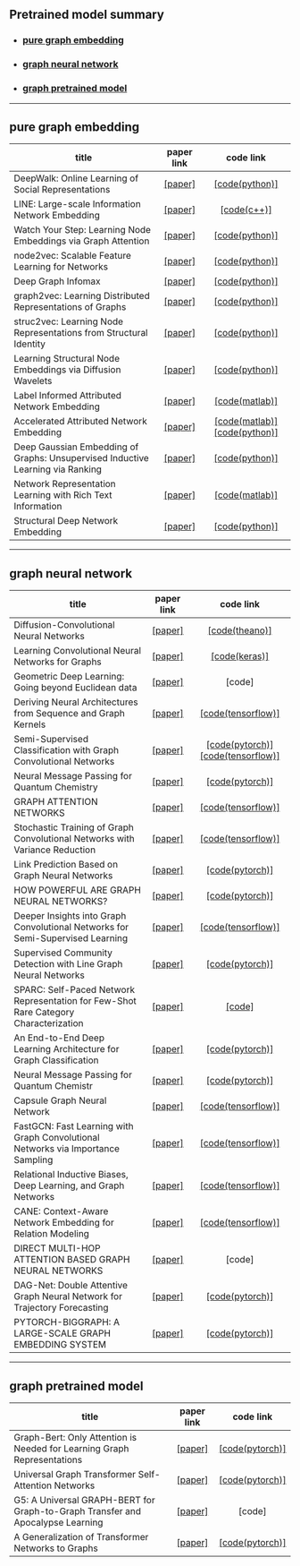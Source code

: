 ## Pretrained model summary   
* ### [pure graph embedding](#pure-graph-embedding)   
* ### [graph neural network](#graph-neural-network)   
* ### [graph pretrained model](#graph-pretrained-model)
---   
## pure graph embedding   
|**title**|**paper link**|**code link**|
|---|:---:|:---:|
|DeepWalk: Online Learning of Social Representations|[[paper]](http://www.perozzi.net/publications/14_kdd_deepwalk.pdf)|[[code(python)]](https://github.com/phanein/deepwalk)|
|LINE: Large-scale Information Network Embedding|[[paper]](https://arxiv.org/pdf/1503.03578.pdf)|[[code(c++)]](https://github.com/tangjianpku/LINE)|
|Watch Your Step: Learning Node Embeddings via Graph Attention|[[paper]](https://arxiv.org/pdf/1710.09599.pdf)|[[code(python)]](https://github.com/benedekrozemberczki/AttentionWalk)|
|node2vec: Scalable Feature Learning for Networks|[[paper]](https://cs.stanford.edu/people/jure/pubs/node2vec-kdd16.pdf)|[[code(python)]](https://github.com/aditya-grover/node2vec)|
|Deep Graph Infomax|[[paper]](https://arxiv.org/pdf/1809.10341.pdf)|[[code(python)]](https://github.com/PetarV-/DGI)|
|graph2vec: Learning Distributed Representations of Graphs|[[paper]](https://arxiv.org/pdf/1707.05005.pdf)|[[code(python)]](https://github.com/jaeyun95/graph2vec)|
|struc2vec: Learning Node Representations from Structural Identity|[[paper]](https://arxiv.org/pdf/1704.03165.pdf)|[[code(python)]](https://github.com/snap-stanford/graphwave)|
|Learning Structural Node Embeddings via Diffusion Wavelets|[[paper]](https://cs.stanford.edu/people/jure/pubs/graphwave-kdd18.pdf)|[[code(python)]](https://github.com/snap-stanford/graphwave)|
|Label Informed Attributed Network Embedding|[[paper]](https://dl.acm.org/doi/pdf/10.1145/3018661.3018667)|[[code(matlab)]](https://github.com/xhuang31/LANE)|
|Accelerated Attributed Network Embedding|[[paper]](https://epubs.siam.org/doi/pdf/10.1137/1.9781611974973.71)|[[code(matlab)]](https://github.com/xhuang31/AANE_MATLAB)[[code(python)]](https://github.com/xhuang31/AANE_Python)|
|Deep Gaussian Embedding of Graphs: Unsupervised Inductive Learning via Ranking|[[paper]](https://arxiv.org/pdf/1707.03815.pdf)|[[code(python)]](https://github.com/abojchevski/graph2gauss)|
|Network Representation Learning with Rich Text Information|[[paper]](https://www.ijcai.org/Proceedings/15/Papers/299.pdf)|[[code(matlab)]](https://github.com/albertyang33/TADW)|
|Structural Deep Network Embedding|[[paper]](https://www.kdd.org/kdd2016/papers/files/rfp0191-wangAemb.pdf)|[[code(python)]](https://github.com/suanrong/SDNE)|

---   
## graph neural network
|**title**|**paper link**|**code link**|
|---|:---:|:---:|
|Diffusion-Convolutional Neural Networks|[[paper]](https://arxiv.org/pdf/1511.02136.pdf)|[[code(theano)]](https://github.com/jcatw/dcnn)|
|Learning Convolutional Neural Networks for Graphs|[[paper]](http://proceedings.mlr.press/v48/niepert16.pdf)|[[code(keras)]](https://github.com/tvayer/PSCN)|
|Geometric Deep Learning: Going beyond Euclidean data|[[paper]](https://ieeexplore.ieee.org/abstract/document/7974879)|[code]|
|Deriving Neural Architectures from Sequence and Graph Kernels|[[paper]](https://arxiv.org/pdf/1705.09037.pdf)|[[code(tensorflow)]](https://github.com/taolei87/icml17_knn)|
|Semi-Supervised Classification with Graph Convolutional Networks|[[paper]](https://arxiv.org/pdf/1609.02907.pdf)|[[code(pytorch)]](https://github.com/tkipf/pygcn)[[code(tensorflow)]](https://github.com/tkipf/gcn)|
|Neural Message Passing for Quantum Chemistry|[[paper]](https://arxiv.org/pdf/1704.01212.pdf)|[[code(pytorch)]](https://github.com/priba/nmp_qc)|
|GRAPH ATTENTION NETWORKS|[[paper]](https://arxiv.org/pdf/1710.10903.pdf)|[[code(tensorflow)]](https://github.com/PetarV-/GAT)|
|Stochastic Training of Graph Convolutional Networks with Variance Reduction|[[paper]](http://proceedings.mlr.press/v80/chen18p/chen18p.pdf)|[[code(tensorflow)]](https://github.com/thu-ml/stochastic_gcn)|
|Link Prediction Based on Graph Neural Networks|[[paper]](https://proceedings.neurips.cc/paper/2018/file/53f0d7c537d99b3824f0f99d62ea2428-Paper.pdf)|[[code(pytorch)]](https://github.com/muhanzhang/SEAL)|
|HOW POWERFUL ARE GRAPH NEURAL NETWORKS?|[[paper]](https://arxiv.org/pdf/1810.00826.pdf)|[[code(pytorch)]](https://github.com/weihua916/powerful-gnns)|
|Deeper Insights into Graph Convolutional Networks for Semi-Supervised Learning|[[paper]](https://arxiv.org/pdf/1801.07606.pdf)|[[code(tensorflow)]](https://github.com/YuCheng12345/gcn_Co-Training_Self-Training)|
|Supervised Community Detection with Line Graph Neural Networks|[[paper]](https://openreview.net/pdf?id=H1g0Z3A9Fm)|[[code(pytorch)]](https://github.com/afansi/multiscalegnn)|
|SPARC: Self-Paced Network Representation for Few-Shot Rare Category Characterization|[[paper]](https://dl.acm.org/doi/pdf/10.1145/3219819.3219968)|[[code]](https://sites.google.com/view/dawei-zhou/publications)|
|An End-to-End Deep Learning Architecture for Graph Classification|[[paper]](https://muhanzhang.github.io/papers/AAAI_2018_DGCNN.pdf)|[[code(pytorch)]](https://github.com/muhanzhang/pytorch_DGCNN)|
|Neural Message Passing for Quantum Chemistr|[[paper]](https://arxiv.org/pdf/1704.01212.pdf)|[[code(pytorch)]](https://github.com/priba/nmp_qc)|
|Capsule Graph Neural Network|[[paper]](https://openreview.net/pdf?id=Byl8BnRcYm)|[[code(tensorflow)]](https://github.com/XinyiZ001/CapsGNN)|
|FastGCN: Fast Learning with Graph Convolutional Networks via Importance Sampling|[[paper]](https://arxiv.org/pdf/1801.10247.pdf)|[[code(tensorflow)]](https://github.com/matenure/FastGCN)|
|Relational Inductive Biases, Deep Learning, and Graph Networks|[[paper]](https://arxiv.org/pdf/1806.01261.pdf)|[[code(tensorflow)]](https://github.com/deepmind/graph_nets)|
|CANE: Context-Aware Network Embedding for Relation Modeling|[[paper]](http://nlp.csai.tsinghua.edu.cn/~tcc/publications/acl2017_cane.pdf)|[[code(tensorflow)]](https://github.com/thunlp/CANE)|
|DIRECT MULTI-HOP ATTENTION BASED GRAPH NEURAL NETWORKS|[[paper]](https://arxiv.org/pdf/2009.14332.pdf)|[code]|
|DAG-Net: Double Attentive Graph Neural Network for Trajectory Forecasting|[[paper]](https://arxiv.org/pdf/2005.12661v2.pdf)|[[code(pytorch)]](https://github.com/alexmonti19/dagnet)|
|PYTORCH-BIGGRAPH: A LARGE-SCALE GRAPH EMBEDDING SYSTEM|[[paper]](https://mlsys.org/Conferences/2019/doc/2019/71.pdf)|[[code(pytorch)]](https://github.com/facebookresearch/PyTorch-BigGraph)|
___
## graph pretrained model   
|**title**|**paper link**|**code link**|
|---|:---:|:---:|
|Graph-Bert: Only Attention is Needed for Learning Graph Representations|[[paper]](https://arxiv.org/pdf/2001.05140.pdf)|[[code(pytorch)]](https://github.com/jwzhanggy/Graph-Bert)|
|Universal Graph Transformer Self-Attention Networks|[[paper]](https://arxiv.org/pdf/1909.11855.pdf)|[[code(pytorch)]](https://github.com/daiquocnguyen/Graph-Transformer)|
|G5: A Universal GRAPH-BERT for Graph-to-Graph Transfer and Apocalypse Learning|[[paper]](https://arxiv.org/pdf/2006.06183.pdf)|[code]|
|A Generalization of Transformer Networks to Graphs|[[paper]](https://arxiv.org/pdf/2012.09699.pdf)|[[code(pytorch)]](https://github.com/graphdeeplearning/graphtransformer)|
